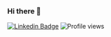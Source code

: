 ### Hi there 👋
[![Linkedin Badge](https://img.shields.io/badge/-ermakov-0072b1?style=flat&logo=Linkedin&logoColor=white&link=https://www.linkedin.com/in/roman-ermakov-a3704a197/)](https://www.linkedin.com/in/roman-ermakov-a3704a197/) ![Profile views](https://gpvc.arturio.dev/klotsin)
<!--
**klotsin/klotsin** is a ✨ _special_ ✨ repository because its `README.md` (this file) appears on your GitHub profile.

Here are some ideas to get you started:
- 🔭 I’m currently working on ...
- 🌱 I’m currently learning ...
- 👯 I’m looking to collaborate on ...
- 🤔 I’m looking for help with ...
- 💬 Ask me about ...
- 📫 How to reach me: ...
- 😄 Pronouns: ...
- ⚡ Fun fact: ...
-->
